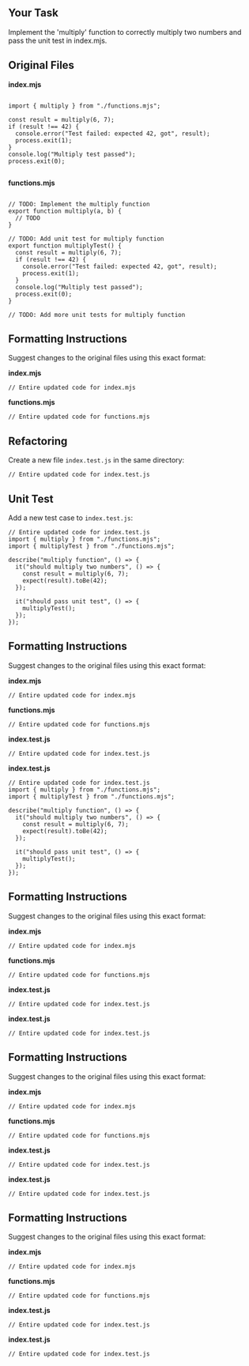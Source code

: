 ## Your Task

Implement the 'multiply' function to correctly multiply two numbers and pass the unit test in index.mjs.

## Original Files

**index.mjs**

```

import { multiply } from "./functions.mjs";

const result = multiply(6, 7);
if (result !== 42) {
  console.error("Test failed: expected 42, got", result);
  process.exit(1);
}
console.log("Multiply test passed");
process.exit(0);
      
```

**functions.mjs**

```

// TODO: Implement the multiply function
export function multiply(a, b) {
  // TODO
}

// TODO: Add unit test for multiply function
export function multiplyTest() {
  const result = multiply(6, 7);
  if (result !== 42) {
    console.error("Test failed: expected 42, got", result);
    process.exit(1);
  }
  console.log("Multiply test passed");
  process.exit(0);
}

// TODO: Add more unit tests for multiply function
```

## Formatting Instructions

Suggest changes to the original files using this exact format:

**index.mjs**

```
// Entire updated code for index.mjs
```

**functions.mjs**

```
// Entire updated code for functions.mjs
```

## Refactoring

Create a new file `index.test.js` in the same directory:

```
// Entire updated code for index.test.js
```

## Unit Test

Add a new test case to `index.test.js`:

```
// Entire updated code for index.test.js
import { multiply } from "./functions.mjs";
import { multiplyTest } from "./functions.mjs";

describe("multiply function", () => {
  it("should multiply two numbers", () => {
    const result = multiply(6, 7);
    expect(result).toBe(42);
  });

  it("should pass unit test", () => {
    multiplyTest();
  });
});
```

## Formatting Instructions

Suggest changes to the original files using this exact format:

**index.mjs**

```
// Entire updated code for index.mjs
```

**functions.mjs**

```
// Entire updated code for functions.mjs
```

**index.test.js**

```
// Entire updated code for index.test.js
```

**index.test.js**

```
// Entire updated code for index.test.js
import { multiply } from "./functions.mjs";
import { multiplyTest } from "./functions.mjs";

describe("multiply function", () => {
  it("should multiply two numbers", () => {
    const result = multiply(6, 7);
    expect(result).toBe(42);
  });

  it("should pass unit test", () => {
    multiplyTest();
  });
});
```

## Formatting Instructions

Suggest changes to the original files using this exact format:

**index.mjs**

```
// Entire updated code for index.mjs
```

**functions.mjs**

```
// Entire updated code for functions.mjs
```

**index.test.js**

```
// Entire updated code for index.test.js
```

**index.test.js**

```
// Entire updated code for index.test.js
```

## Formatting Instructions

Suggest changes to the original files using this exact format:

**index.mjs**

```
// Entire updated code for index.mjs
```

**functions.mjs**

```
// Entire updated code for functions.mjs
```

**index.test.js**

```
// Entire updated code for index.test.js
```

**index.test.js**

```
// Entire updated code for index.test.js
```

## Formatting Instructions

Suggest changes to the original files using this exact format:

**index.mjs**

```
// Entire updated code for index.mjs
```

**functions.mjs**

```
// Entire updated code for functions.mjs
```

**index.test.js**

```
// Entire updated code for index.test.js
```

**index.test.js**

```
// Entire updated code for index.test.js
```